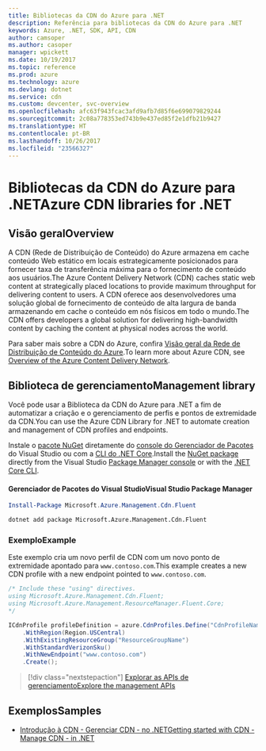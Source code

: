 ```yaml
---
title: Bibliotecas da CDN do Azure para .NET
description: Referência para bibliotecas da CDN do Azure para .NET
keywords: Azure, .NET, SDK, API, CDN
author: camsoper
ms.author: casoper
manager: wpickett
ms.date: 10/19/2017
ms.topic: reference
ms.prod: azure
ms.technology: azure
ms.devlang: dotnet
ms.service: cdn
ms.custom: devcenter, svc-overview
ms.openlocfilehash: afc63f943fcac3afd9afb7d85f6e699079829244
ms.sourcegitcommit: 2c08a778353ed743b9e437ed85f2e1dfb21b9427
ms.translationtype: HT
ms.contentlocale: pt-BR
ms.lasthandoff: 10/26/2017
ms.locfileid: "23566327"
---
```

# <a name="azure-cdn-libraries-for-net"></a><span data-ttu-id="59530-104">Bibliotecas da CDN do Azure para .NET</span><span class="sxs-lookup"><span data-stu-id="59530-104">Azure CDN libraries for .NET</span></span>

## <a name="overview"></a><span data-ttu-id="59530-105">Visão geral</span><span class="sxs-lookup"><span data-stu-id="59530-105">Overview</span></span>

<span data-ttu-id="59530-106">A CDN (Rede de Distribuição de Conteúdo) do Azure armazena em cache conteúdo Web estático em locais estrategicamente posicionados para fornecer taxa de transferência máxima para o fornecimento de conteúdo aos usuários.</span><span class="sxs-lookup"><span data-stu-id="59530-106">The Azure Content Delivery Network (CDN) caches static web content at strategically placed locations to provide maximum throughput for delivering content to users.</span></span> <span data-ttu-id="59530-107">A CDN oferece aos desenvolvedores uma solução global de fornecimento de conteúdo de alta largura de banda armazenando em cache o conteúdo em nós físicos em todo o mundo.</span><span class="sxs-lookup"><span data-stu-id="59530-107">The CDN offers developers a global solution for delivering high-bandwidth content by caching the content at physical nodes across the world.</span></span>

<span data-ttu-id="59530-108">Para saber mais sobre a CDN do Azure, confira [Visão geral da Rede de Distribuição de Conteúdo do Azure](https://docs.microsoft.com/azure/cdn/cdn-overview).</span><span class="sxs-lookup"><span data-stu-id="59530-108">To learn more about Azure CDN, see [Overview of the Azure Content Delivery Network](https://docs.microsoft.com/azure/cdn/cdn-overview).</span></span>


## <a name="management-library"></a><span data-ttu-id="59530-109">Biblioteca de gerenciamento</span><span class="sxs-lookup"><span data-stu-id="59530-109">Management library</span></span>

<span data-ttu-id="59530-110">Você pode usar a Biblioteca da CDN do Azure para .NET a fim de automatizar a criação e o gerenciamento de perfis e pontos de extremidade da CDN.</span><span class="sxs-lookup"><span data-stu-id="59530-110">You can use the Azure CDN Library for .NET to automate creation and management of CDN profiles and endpoints.</span></span> 

<span data-ttu-id="59530-111">Instale o [pacote NuGet](https://www.nuget.org/packages/Microsoft.Azure.Management.Cdn.Fluent) diretamente do [console do Gerenciador de Pacotes][PackageManager] do Visual Studio ou com a [CLI do .NET Core][DotNetCLI].</span><span class="sxs-lookup"><span data-stu-id="59530-111">Install the [NuGet package](https://www.nuget.org/packages/Microsoft.Azure.Management.Cdn.Fluent) directly from the Visual Studio [Package Manager console][PackageManager] or with the [.NET Core CLI][DotNetCLI].</span></span>

#### <a name="visual-studio-package-manager"></a><span data-ttu-id="59530-112">Gerenciador de Pacotes do Visual Studio</span><span class="sxs-lookup"><span data-stu-id="59530-112">Visual Studio Package Manager</span></span>

```powershell
Install-Package Microsoft.Azure.Management.Cdn.Fluent
```

```bash
dotnet add package Microsoft.Azure.Management.Cdn.Fluent
```

### <a name="example"></a><span data-ttu-id="59530-113">Exemplo</span><span class="sxs-lookup"><span data-stu-id="59530-113">Example</span></span>

<span data-ttu-id="59530-114">Este exemplo cria um novo perfil de CDN com um novo ponto de extremidade apontado para `www.contoso.com`.</span><span class="sxs-lookup"><span data-stu-id="59530-114">This example creates a new CDN profile with a new endpoint pointed to `www.contoso.com`.</span></span>

```csharp
/* Include these "using" directives.
using Microsoft.Azure.Management.Cdn.Fluent;
using Microsoft.Azure.Management.ResourceManager.Fluent.Core;
*/

ICdnProfile profileDefinition = azure.CdnProfiles.Define("CdnProfileName")
    .WithRegion(Region.USCentral)
    .WithExistingResourceGroup("ResourceGroupName")
    .WithStandardVerizonSku()
    .WithNewEndpoint("www.contoso.com")
    .Create();

```

> [!div class="nextstepaction"]
> [<span data-ttu-id="59530-115">Explorar as APIs de gerenciamento</span><span class="sxs-lookup"><span data-stu-id="59530-115">Explore the management APIs</span></span>](/dotnet/api/overview/azure/cdn/management)


## <a name="samples"></a><span data-ttu-id="59530-116">Exemplos</span><span class="sxs-lookup"><span data-stu-id="59530-116">Samples</span></span>

* [<span data-ttu-id="59530-117">Introdução à CDN - Gerenciar CDN - no .NET</span><span class="sxs-lookup"><span data-stu-id="59530-117">Getting started with CDN - Manage CDN - in .NET</span></span>](https://github.com/Azure-Samples/cdn-dotnet-manage-cdn)

[PackageManager]: https://docs.microsoft.com/nuget/tools/package-manager-console
[DotNetCLI]: https://docs.microsoft.com/dotnet/core/tools/dotnet-add-package
